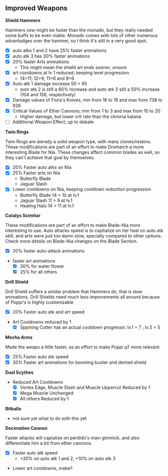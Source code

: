 ## Improved Weapons
**Shield Hammers**

Hammers now might be faster than the monado, but they really needed some buffs to be even viable. Monado comes with lots of other numerous advantadges over the hammer, so I think it's still in a very good spot.
- [x] auto atks 1 and 2 have 25% faster animations
- [x] auto atk 3 has 30% faster animations
- [x] 20% faster Arts animations
  - This might mean the shield art ends sooner; unsure
- [x] art cooldowns at lv 1 reduced; keeping level progression
  - 14>11; 12>9; 11>8 and 8>6
- [x] Auto atk 1 damage increase 50 > 65
  - auto atk 2 is still a 60% increase and auto atk 3 still a 50% increase (104 and 156, respectively)
- [x] Damage values of Fiora's Knives; min from 16 to 18 and max from 738 to 826
- [x] Critical Values of  Ether Cannons; min from 1 to 3 and max from 10 to 20
  - Higher damage, but lower crit rate than the chroma katana
- [ ] Additional Weapon Effect, up to debate

**Twin Rings**

Twin Rings are alerady a solid weapon type, with many clones/reskins. These modifications are part of an effort to make Dromarch a more interesting Blade for Nia. These changes  affect common blades as well, so they can't achieve that goal by themselves.
- [x] 20% Faster auto atks on Nia
- [x] 25% Faster arts on Nia
  - Butterfly Blade
  - Jaguar Slash
- [x] Lower cooldowns on Nia, keeping cooldown reduction progression
  - Butterfly Blade 14 > 10 at lv.1
  - Jaguar Slash 11 > 9 at lv.1
  - Healing Halo 14 > 11 at lv.1

**Catalys Scimitar**

These modifications are part of an effort to make Blade-Nia more interesting to use. Auto attacks speed is to capitalize on her heal on auto atk skill, and arts were just too damn slow, specially compared to other options. Check more details on Blade-Nia changes on the Blade Section.
  - [x] 20% faster auto-attack animations
  - faster art animations
    - [x] 30% for water flower
    - [x] 25% for all others  

**Drill Shield**

Drill Shield suffers a similar problem that Hammers do, that is slow animations. Drill Shields need much less improvements all around because of Poppi's is highly customizable
  - [x] 20% Faster auto atk and art speed
  - Art Cooldowns reduced by 1
    - [x] Sppining Cutter has an actual cooldown progressn: lv.1 = 7 ; lv.5 = 5

**Mecha Arms**

Made the weapo a little faster, as an effort to make Poppi qT more relevant.
- [x] 25% Faster auto atk speed
- [x] 30% Faster art animations for booming buster and dented shield 

**Dual Scythes** 
- Reduced Art Cooldowns
  - [x] Vortex Edge, Muscle Slash and Muscle Uppercut Reduced by 1
  - [x] Mega Muscle Unchanged 
  - [x] All others Reduced by 1

**Bitballs**
- not sure yet what to do with this yet

**Decimation Cannon**

Faster attacks will captalize on perdido's main gimmick, and also differentiate him a bit from ether cannons.
- [x] Faster auto atk speed
    - +20% on auto atk 1 and 2, +10% on auto atk 3 
- Lower art cooldowns, mabe?
